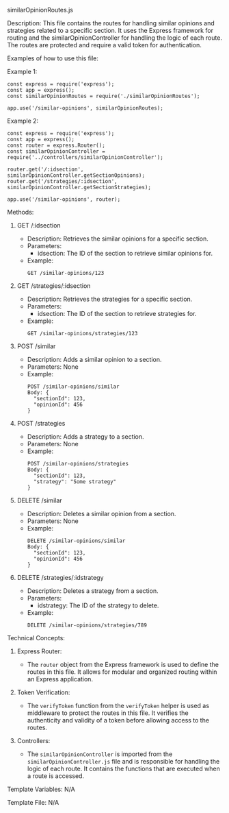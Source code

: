 similarOpinionRoutes.js

Description:
This file contains the routes for handling similar opinions and strategies related to a specific section. It uses the Express framework for routing and the similarOpinionController for handling the logic of each route. The routes are protected and require a valid token for authentication.

Examples of how to use this file:

Example 1:
```
const express = require('express');
const app = express();
const similarOpinionRoutes = require('./similarOpinionRoutes');

app.use('/similar-opinions', similarOpinionRoutes);
```

Example 2:
```
const express = require('express');
const app = express();
const router = express.Router();
const similarOpinionController = require('../controllers/similarOpinionController');

router.get('/:idsection', similarOpinionController.getSectionOpinions);
router.get('/strategies/:idsection', similarOpinionController.getSectionStrategies);

app.use('/similar-opinions', router);
```

Methods:

1. GET /:idsection
   - Description: Retrieves the similar opinions for a specific section.
   - Parameters:
     - idsection: The ID of the section to retrieve similar opinions for.
   - Example:
     ```
     GET /similar-opinions/123
     ```

2. GET /strategies/:idsection
   - Description: Retrieves the strategies for a specific section.
   - Parameters:
     - idsection: The ID of the section to retrieve strategies for.
   - Example:
     ```
     GET /similar-opinions/strategies/123
     ```

3. POST /similar
   - Description: Adds a similar opinion to a section.
   - Parameters: None
   - Example:
     ```
     POST /similar-opinions/similar
     Body: {
       "sectionId": 123,
       "opinionId": 456
     }
     ```

4. POST /strategies
   - Description: Adds a strategy to a section.
   - Parameters: None
   - Example:
     ```
     POST /similar-opinions/strategies
     Body: {
       "sectionId": 123,
       "strategy": "Some strategy"
     }
     ```

5. DELETE /similar
   - Description: Deletes a similar opinion from a section.
   - Parameters: None
   - Example:
     ```
     DELETE /similar-opinions/similar
     Body: {
       "sectionId": 123,
       "opinionId": 456
     }
     ```

6. DELETE /strategies/:idstrategy
   - Description: Deletes a strategy from a section.
   - Parameters:
     - idstrategy: The ID of the strategy to delete.
   - Example:
     ```
     DELETE /similar-opinions/strategies/789
     ```

Technical Concepts:

1. Express Router:
   - The `router` object from the Express framework is used to define the routes in this file. It allows for modular and organized routing within an Express application.

2. Token Verification:
   - The `verifyToken` function from the `verifyToken` helper is used as middleware to protect the routes in this file. It verifies the authenticity and validity of a token before allowing access to the routes.

3. Controllers:
   - The `similarOpinionController` is imported from the `similarOpinionController.js` file and is responsible for handling the logic of each route. It contains the functions that are executed when a route is accessed.

Template Variables: N/A

Template File: N/A